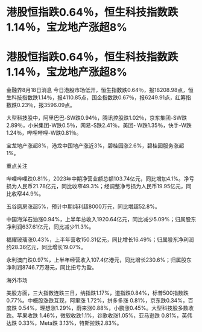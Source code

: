 # 港股恒指跌0.64％，恒生科技指数跌1.14％，宝龙地产涨超8%

# 港股恒指跌0.64％，恒生科技指数跌1.14％，宝龙地产涨超8%

金融界8月18日消息
今日港股市场低开，恒生指数跌0.64％，报18208.98点，恒生科技指数跌1.14％，报4110.85点，国企指数跌0.67％，报6249.91点，红筹指数跌0.23％，报3596.09点。

大型科技股中，阿里巴巴-SW跌0.94％，腾讯控股跌1.02％，京东集团-SW跌2.89％，小米集团-W跌0.5％，网易-S跌2.41％，美团-
W跌1.35％，快手-W跌1.24％，哔哩哔哩-W跌0.81％。

宝龙地产涨超8%，港龙中国地产涨近3%，碧桂园涨2.6%，碧桂园服务涨超1%。

重点关注

哔哩哔哩跌0.81%，2023年中期净营业额总额103.74亿元，同比增加4.1%。净亏损为人民币21.78亿元，同比收窄49.3%；经调整净亏损为人民币19.95亿元，同比收窄44.9%。

五谷磨房涨超5%，预计中期纯利超8000万元，同比增超52.8%。

中国海洋石油涨0.94%，上半年总收入1920.64亿元，同比减少5.09%；归属股东净利润637.61亿元，同比减少11.3%。

福耀玻璃涨0.43%，上半年营收150.31亿元，同比增长16.49%；归属股东净利润约28.36亿元，同比增长19.07%。

永利澳门跌0.97%，上半年经营收入107.4亿港元，同比增长230.6%；归属股东净利润8746.7万港元，同比扭亏为盈。

海外市场

美股方面，三大指数连跌三日，纳指跌1.17%，道指跌0.84%，标普500指数跌0.77%。中概股涨跌互现，阿里涨 1.72%，拼多多涨
0.81%，京东跌0.34%，百度跌 0.54%，理想涨1.29%，蔚来涨0.88%，小鹏涨0.45%。大型科技股多数收跌。苹果收跌
1.46%，微软收跌1.1%，谷歌收涨1.05%，亚马逊跌 0.81%，英伟达跌 0.33%，Meta跌 3.13%，特斯拉跌2.83%。

